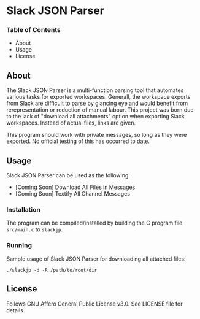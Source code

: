# Slack JSON Parser
### Table of Contents

- About
- Usage
- License


## About

The Slack JSON Parser is a multi-function parsing tool that automates various tasks for exported workspaces.  Generall, the workspace exports from Slack are difficult to parse by glancing eye and would benefit from rerepresentation or reduction of manual labour.  This project was born due to the lack of "download all attachments" option when exporting Slack workspaces.  Instead of actual files, links are given.

This program should work with private messages, so long as they were exported.  No official testing of this has occurred to date.

## Usage

Slack JSON Parser can be used as the following:

- [Coming Soon] Download All Files in Messages
- [Coming Soon] Textify All Channel Messages

### Installation

The program can be compiled/installed by building the C program file `src/main.c` to `slackjp`.

### Running

Sample usage of Slack JSON Parser for downloading all attached files:

```text
./slackjp -d -R /path/to/root/dir
```

## License

Follows GNU Affero General Public License v3.0.  See LICENSE file for details.